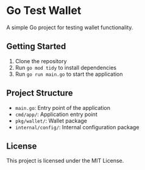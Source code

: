 # Go Test Wallet

A simple Go project for testing wallet functionality.

## Getting Started

1. Clone the repository
2. Run `go mod tidy` to install dependencies
3. Run `go run main.go` to start the application

## Project Structure

- `main.go`: Entry point of the application
- `cmd/app/`: Application entry point
- `pkg/wallet/`: Wallet package
- `internal/config/`: Internal configuration package

## License

This project is licensed under the MIT License.